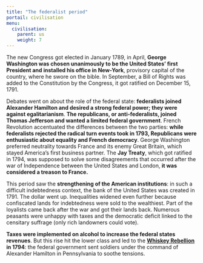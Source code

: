 ```yaml
---
title: "The federalist period"
portail: civilisation
menu:
  civilisation:
    parent: us
    weight: 7
---
```


The new Congress got elected in January 1789, in April, **George Washington was chosen unanimously to be the United States’ first President and installed his office in New-York**, provisory capital of the country, where he swore on the bible. In September, a Bill of Rights was added to the Constitution by the Congress, it got ratified on December 15, 1791.

Debates went on about the role of the federal state: **federalists joined Alexander Hamilton and desired a strong federal power; they were against egalitarianism**. **The republicans, or anti-federalists, joined Thomas Jefferson and wanted a limited federal government**. French Revolution accentuated the differences between the two parties: **while federalists rejected the radical turn events took in 1793, Republicans were enthusiastic about equality and French democracy**. George Washington preferred neutrality towards France and its enemy Great Britain, which stayed America’s first business partner. The **Jay Treaty**, which got ratified in 1794, was supposed to solve some disagreements that occurred after the war of Independence between the United States and London, **it was considered a treason to France.**

This period saw the **strengthening of the American institutions**: in such a difficult indebtedness context, the bank of the United States was created in 1791. The dollar went up. Inequalities widened even further because confiscated lands for indebtedness were sold to the wealthiest. Part of the loyalists came back after the war and got their lands back. Numerous peasants were unhappy with taxes and the democratic deficit linked to the censitary suffrage (only rich landowners could vote).

**Taxes were implemented on alcohol to increase the federal states revenues**. But this rise hit the lower class and led to the [**Whiskey Rebellion**](https://fr.wikipedia.org/wiki/R%C3%A9volte_du_Whisky) **in 1794**: the federal government sent soldiers under the command of Alexander Hamilton in Pennsylvania to soothe tensions.